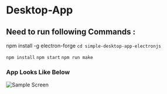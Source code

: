 # Desktop-App

## Need to run following Commands :
npm install -g electron-forge
```cd simple-desktop-app-electronjs```

```npm install```
```npm start```
```npm run make```

### App Looks Like Below
![Sample Screen](https://github.com/AmitKRSaha/Desktop-App/tree/master/simple-desktop-app-electronjs/images/App.png)

